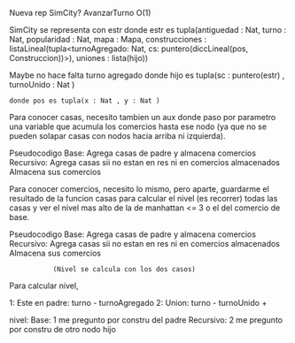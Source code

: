 Nueva rep SimCity? AvanzarTurno O(1)

SimCity se representa con estr
    donde estr es tupla(antiguedad : Nat,
                        turno : Nat,
                        popularidad : Nat,
                        mapa : Mapa,
                        construcciones : listaLineal(tupla<turnoAgregado: Nat, 
                                                           cs: puntero(diccLineal(pos, Construccion))>),
                        uniones : lista(hijo))


Maybe no hace falta turno agregado
    donde hijo es tupla(sc : puntero(estr) ,
                        turnoUnido : Nat )
                        
    donde pos es tupla(x : Nat , y : Nat )

Para conocer casas, necesito tambien un aux donde paso por parametro una variable que acumula los comercios hasta ese nodo 
(ya que no se pueden solapar casas con nodos hacia arriba ni izquierda). 

Pseudocodigo
    Base: Agrega casas de padre y almacena comercios 
    Recursivo: Agrega casas sii no estan en res ni en comercios almacenados
               Almacena sus comercios

Para conocer comercios, necesito lo mismo, pero aparte, guardarme el resultado de la funcion casas para calcular el nivel 
(es recorrer) todas las casas y ver el nivel mas alto de la de manhattan <= 3 o el del comercio de base.

Pseudocodigo
    Base: Agrega casas de padre y almacena comercios 
    Recursivo: Agrega casas sii no estan en res ni en comercios almacenados
               Almacena sus comercios

               (Nivel se calcula con los dos casos)


Para calcular nivel, 

1: Este en padre: turno - turnoAgregado
2: Union: turno - turnoUnido + 

nivel:
    Base: 1 me pregunto por constru del padre
    Recursivo: 2  me pregunto por constru de otro nodo hijo    